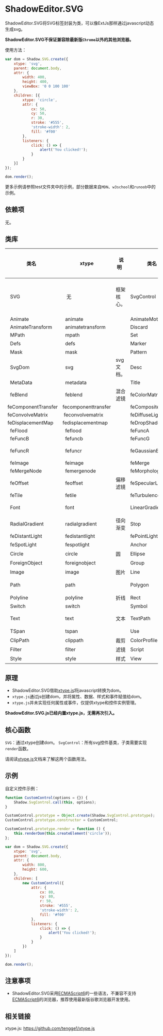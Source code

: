# ShadowEditor.SVG

ShadowEditor.SVG将SVG标签封装为类，可以像ExtJs那样通过javascript动态生成svg。

**ShadowEditor.SVG不保证兼容除最新版`Chrome`以外的其他浏览器。**

使用方法：

```javascript
var dom = Shadow.SVG.create({
    xtype: 'svg',
    parent: document.body,
    attr: {
        width: 400,
        height: 400,
        viewBox: '0 0 100 100'
    },
    children: [{
        xtype: 'circle',
        attr: {
            cx: 50,
            cy: 50,
            r: 30,
            stroke: '#555',
            'stroke-width': 2,
            fill: '#f00'
        },
        listeners: {
            click: () => {
                alert('You clicked!');
            }
        }
    }]
});

dom.render();
```

更多示例请参照test文件夹中的示例，部分数据来自`MDN`、`w3school`和`runoob`中的示例。

## 依赖项

无。

## 类库

|       类名         |       xtype       |        说明          |       类名         |      xtype         |        说明           |
|-------------------|-------------------|----------------------|--------------------|--------------------|-----------------------|
|   SVG             |    无              |   框架核心。         |    SvgControl       |   无              |   所有svg控件基类。     |
|   Animate         |    animate         |                     |    AnimateMotion    |   animatemotion   |                       |
|   AnimateTransform|    animatetransform|                     |    Discard          |   discard         |                       |
|   MPath           |    mpath           |                     |    Set              |   set             |                       |
|   Defs            |    defs            |                     |    Marker           |   marker          |  箭头                 |
|   Mask            |    mask            |                     |    Pattern          |   pattern         |                       |
|   SvgDom          |    svg             |   svg文档。          |    Desc             |   desc            |                      |
|   MetaData        |    metadata        |                     |    Title            |    title           |                      |
|   feBlend         |    feblend         |  混合滤镜            |    feColorMatrix    |    fecolormatrix   |                      |
| feComponentTransfer | fecomponenttransfer |                  |    feComposite      |    fecomposite     |                      |
| feConvolveMatrix  |  feconvolvematrix |                      |   feDiffuseLighting |  fediffuselighting |                      |
| feDisplacementMap | fedisplacementmap  |                     |    feDropShadow     |    fedropshadow    |                      |
|   feFlood         |    feflood         |                     |    feFuncA          |    fefunca         |                      |
|   feFuncB         |    fefuncb         |                     |    feFuncG          |    fefuncg         |                      |
|   feFuncR         |    fefuncr         |                     |    feGaussianBlur   |    fegaussianblur  |   高斯滤镜            |
|   feImage         |    feimage         |                     |    feMerge          |    femerge         |                      |
|   feMergeNode     |    femergenode     |                     |    feMorphology     |    femorphology    |                      |
|   feOffset        |    feoffset        |  偏移滤镜            |  feSpecularLighting | fespecularlighting |                      |
|   feTile          |    fetile          |                     |    feTurbulence     |     feturbulence   |                      |
|   Font            |    font            |                     |    LinearGradient   |    lineargradient  |  线性渐变             |
|   RadialGradient  |    radialgradient  |   径向渐变           |    Stop             |   stop             |                      |
|   feDistantLight  |    fedistantlight  |                     |    fePointLight     |   fepointlight     |                      |
|   feSpotLight     |    fespotlight     |                     |    Anchor           |   a                |    锚点               |
|   Circle          |    circle          |    圆               |    Ellipse          |   ellipse          |    椭圆               |
|   ForeignObject   |    foreignobject   |                     |    Group            |   g                |   组                 |
|   Image           |    image           |    图片             |    Line             |   line             |    线                 |
|   Path            |    path            |                     |    Polygon          |   polygon          |    多边形             |
|   Polyline        |    polyline        |    折线              |    Rect             |   rect             |    矩形              |
|   Switch          |    switch          |                     |    Symbol           |   symbol           |                      |
|   Text            |    text            |   文本              |    TextPath         |   textpath         |     文本路径          |
|   TSpan           |    tspan           |                     |    Use              |   use              |     引用             |
|   ClipPath        |    clippath        |   裁剪              |    ColorProfile     |   colorprofile     |                      |
|   Filter          |    filter          |   滤镜              |    Script           |   script           |    脚本              |
|   Style           |    style           |   样式              |    View             |   view             |                      |

## 原理

* ShadowEditor.SVG借助[xtype.js](https://github.com/tengge1/xtype.js)将javascript转换为dom。
* `xtype.js`通过js创建dom，并将属性、数据、样式和事件赋值给dom。
* `xtype.js`并未实现任何属性或事件，仅提供xtype和控件实例管理。

**ShadowEditor.SVG.js已经内置xtype.js，无需再次引入。**

## 核心函数

`SVG`：通过xtype创建dom。
`SvgControl`：所有svg控件基类，子类需要实现`render`函数。

请阅读[xtype.js](https://github.com/tengge1/xtype.js)文档来了解这两个函数用法。

## 示例

自定义控件示例：

```javascript
function CustomControl(options = {}) {
    Shadow.SvgControl.call(this, options);
}

CustomControl.prototype = Object.create(Shadow.SvgControl.prototype);
CustomControl.prototype.constructor = CustomControl;

CustomControl.prototype.render = function () {
    this.renderDom(this.createElement('circle'));
};

var dom = Shadow.SVG.create({
    xtype: 'svg',
    parent: document.body,
    attr: {
        width: 800,
        height: 600,
    },
    children: [
        new CustomControl({
            attr: {
                cx: 80,
                cy: 80,
                r: 50,
                stroke: '#555',
                'stroke-width': 2,
                fill: '#f00'
            },
            listeners: {
                click: () => {
                    alert('You clicked!');
                }
            }
        })
    ]
});

dom.render();
```

## 注意事项

* ShadowEditor.SVG采用[ECMAScript6](http://es6.ruanyifeng.com/)的一些语法，不兼容不支持[ECMAScript6](http://es6.ruanyifeng.com/)的浏览器，推荐使用最新版谷歌浏览器开发使用。

## 相关链接

xtype.js: https://github.com/tengge1/xtype.js
